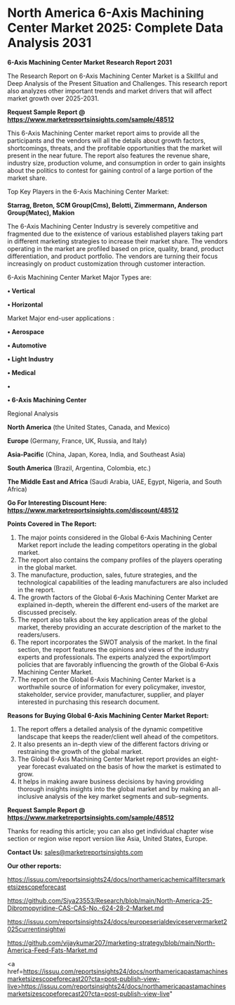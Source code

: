 # North America 6-Axis Machining Center Market 2025: Complete Data Analysis 2031

<strong>6-Axis Machining Center Market Research Report 2031</strong>

The Research Report on 6-Axis Machining Center Market is a Skillful and Deep Analysis of the Present Situation and Challenges. This research report also analyzes other important trends and market drivers that will affect market growth over 2025-2031.

<strong>Request Sample Report @ <a href=https://www.marketreportsinsights.com/sample/48512>https://www.marketreportsinsights.com/sample/48512</a></strong>

This 6-Axis Machining Center market report aims to provide all the participants and the vendors will all the details about growth factors, shortcomings, threats, and the profitable opportunities that the market will present in the near future. The report also features the revenue share, industry size, production volume, and consumption in order to gain insights about the politics to contest for gaining control of a large portion of the market share.

Top Key Players in the 6-Axis Machining Center Market:

<strong>Starrag, Breton, SCM Group(Cms), Belotti, Zimmermann, Anderson Group(Matec), Makion</strong>

The 6-Axis Machining Center Industry is severely competitive and fragmented due to the existence of various established players taking part in different marketing strategies to increase their market share. The vendors operating in the market are profiled based on price, quality, brand, product differentiation, and product portfolio. The vendors are turning their focus increasingly on product customization through customer interaction.

6-Axis Machining Center Market Major Types are:

<strong>•  Vertical

•  Horizontal</strong>

Market Major end-user applications :

<strong>•  Aerospace

•  Automotive

•  Light Industry

•  Medical

•  

•  6-Axis Machining Center</strong>

Regional Analysis

</u><strong><b>North America</b></strong> (the United States, Canada, and Mexico)

<strong><b>Europe </b></strong>(Germany, France, UK, Russia, and Italy)

<strong><b>Asia-Pacific</b></strong> (China, Japan, Korea, India, and Southeast Asia)

<strong><b>South America</b></strong> (Brazil, Argentina, Colombia, etc.)

<strong><b>The Middle East and Africa</b></strong> (Saudi Arabia, UAE, Egypt, Nigeria, and South Africa)

<strong>Go For Interesting Discount Here: <a href=https://www.marketreportsinsights.com/discount/48512>https://www.marketreportsinsights.com/discount/48512</a></strong>

<strong>Points Covered in The Report:</strong>
<ol>
  <li>The major points considered in the Global 6-Axis Machining Center Market report include the leading competitors operating in the global market.</li>
  <li>The report also contains the company profiles of the players operating in the global market.</li>
  <li>The manufacture, production, sales, future strategies, and the technological capabilities of the leading manufacturers are also included in the report.</li>
  <li>The growth factors of the Global 6-Axis Machining Center Market are explained in-depth, wherein the different end-users of the market are discussed precisely.</li>
  <li>The report also talks about the key application areas of the global market, thereby providing an accurate description of the market to the readers/users.</li>
  <li>The report incorporates the SWOT analysis of the market. In the final section, the report features the opinions and views of the industry experts and professionals. The experts analyzed the export/import policies that are favorably influencing the growth of the Global 6-Axis Machining Center Market.</li>
  <li>The report on the Global 6-Axis Machining Center Market is a worthwhile source of information for every policymaker, investor, stakeholder, service provider, manufacturer, supplier, and player interested in purchasing this research document.</li>
</ol>
<strong>Reasons for Buying Global 6-Axis Machining Center Market Report:</strong>

<ol>
  <li>The report offers a detailed analysis of the dynamic competitive landscape that keeps the reader/client well ahead of the competitors.</li>
  <li>It also presents an in-depth view of the different factors driving or restraining the growth of the global market.</li>
  <li>The Global 6-Axis Machining Center Market report provides an eight-year forecast evaluated on the basis of how the market is estimated to grow.</li>
  <li>It helps in making aware business decisions by having providing thorough insights insights into the global market and by making an all-inclusive analysis of the key market segments and sub-segments.</li>
</ol>
<strong>Request Sample Report @ <a href=https://www.marketreportsinsights.com/sample/48512>https://www.marketreportsinsights.com/sample/48512</a></strong>


Thanks for reading this article; you can also get individual chapter wise section or region wise report version like Asia, United States, Europe.

<strong>Contact Us:</strong>
sales@marketreportsinsights.com

<strong>Our other reports:</strong>

<a href=https://issuu.com/reportsinsights24/docs/northamericachemicalfiltersmarketsizescopeforecast>https://issuu.com/reportsinsights24/docs/northamericachemicalfiltersmarketsizescopeforecast</a>

<a href=https://github.com/Siya23553/Research/blob/main/North-America-25-Dibromopyridine-CAS-CAS-No.-624-28-2-Market.md>https://github.com/Siya23553/Research/blob/main/North-America-25-Dibromopyridine-CAS-CAS-No.-624-28-2-Market.md</a>

<a href=https://issuu.com/reportsinsights24/docs/europeserialdeviceservermarket2025currentinsightwi>https://issuu.com/reportsinsights24/docs/europeserialdeviceservermarket2025currentinsightwi</a>

<a href=https://github.com/vijaykumar207/marketing-strategy/blob/main/North-America-Feed-Fats-Market.md>https://github.com/vijaykumar207/marketing-strategy/blob/main/North-America-Feed-Fats-Market.md</a>

<a href=https://issuu.com/reportsinsights24/docs/northamericapastamachinesmarketsizescopeforecast20?cta=post-publish-view-live>https://issuu.com/reportsinsights24/docs/northamericapastamachinesmarketsizescopeforecast20?cta=post-publish-view-live</a>"
